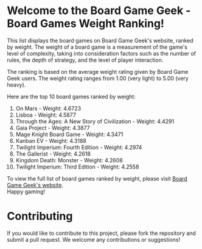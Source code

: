 <!-- # Board Game Geek - Board Game Weight Ranking

Displays [Board Game Geek's board games](https://boardgamegeek.com/browse/boardgame/page/1?sort=rank&sortdir=asc), ranked by weight (complexity). -->

# Welcome to the Board Game Geek - Board Games Weight Ranking!

This list displays the board games on Board Game Geek's website, ranked by weight. The weight of a board game is a measurement of the game's level of complexity, taking into consideration factors such as the number of rules, the depth of strategy, and the level of player interaction.

The ranking is based on the average weight rating given by Board Game Geek users. The weight rating ranges from 1.00 (very light) to 5.00 (very heavy).

Here are the top 10 board games ranked by weight:
<ol>
    <li>On Mars - Weight: 4.6723
        <li>Lisboa - Weight: 4.5877</li>
        <li>Through the Ages: A New Story of Civilization - Weight: 4.4291</li>
        <li>Gaia Project - Weight: 4.3877</li>
        <li>Mage Knight Board Game - Weight: 4.3471</li>
        <li>Kanban EV - Weight: 4.3188</li>
        <li>Twilight Imperium: Fourth Edition - Weight: 4.2974</li>
        <li>The Gallerist - Weight: 4.2618</li>
        <li>Kingdom Death: Monster - Weight: 4.2608</li>
        <li>Twilight Imperium: Third Edition - Weight: 4.2558</li>
</ol>

To view the full list of board games ranked by weight, please visit <a href="https://marcusmonteirodesouza.github.io/boardgamegeek-board-game-weight-ranking/">Board Game Geek's website</a>. <br> Happy gaming!

# Contributing
If you would like to contribute to this project, please fork the repository and submit a pull request. We welcome any contributions or suggestions!
